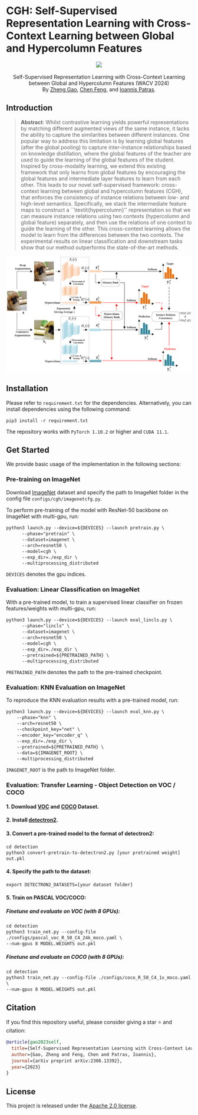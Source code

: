 # CGH: Self-Supervised Representation Learning with Cross-Context Learning between Global and Hypercolumn Features

<p align="center">
    <a href="https://arxiv.org/abs/2308.13392"><img src="https://img.shields.io/badge/arXiv-2308.13392-b31b1b"></a>
</p>
<p align="center">
	Self-Supervised Representation Learning with Cross-Context Learning between Global and Hypercolumn Features (WACV 2024)<br>
  By
  <a href="">Zheng Gao</a>, 
  <a href="">Chen Feng</a>, and 
  <a href="">Ioannis Patras</a>.
</p>

## Introduction

> **Abstract**: Whilst contrastive learning yields powerful representations by matching different augmented views of the same instance, 
it lacks the ability to capture the similarities between different instances. One popular way to address this limitation 
is by learning global features (after the global pooling) to capture inter-instance relationships based on knowledge 
distillation, where the global features of the teacher are used to guide the learning of the global features of the 
student. Inspired by cross-modality learning, we extend this existing framework that only learns from global features 
by encouraging the global features and intermediate layer features to learn from each other. This leads to our novel 
self-supervised framework: cross-context learning between global and hypercolumn features (CGH), that enforces the 
consistency of instance relations between low- and high-level semantics. Specifically, we stack the intermediate 
feature maps to construct a ``\textit{hypercolumn}'' representation so that we can measure instance relations using 
two contexts (hypercolumn and global feature) separately, and then use the relations of one context to guide the 
learning of the other. This cross-context learning allows the model to learn from the differences between the two 
contexts. The experimental results on linear classification and downstream tasks show that our method outperforms the 
state-of-the-art methods.

![framework](docs/hypercolumn-framework.png)


## Installation
Please refer to `requirement.txt` for the dependencies. Alternatively, you can install dependencies using the following command:
```
pip3 install -r requirement.txt
```
The repository works with `PyTorch 1.10.2` or higher and `CUDA 11.1`.

## Get Started

We provide basic usage of the implementation in the following sections:

### Pre-training on ImageNet

Download [ImageNet](https://image-net.org/challenges/LSVRC/2012/) dataset and specify the path to ImageNet folder in the config file `configs/cgh/imagenetcfg.py`.

To perform pre-training of the model with ResNet-50 backbone on ImageNet with multi-gpu, run:
```
python3 launch.py --device=${DEVICES} --launch pretrain.py \
      --phase="pretrain" \
      --dataset=imagenet \
      --arch=resnet50 \
      --model=cgh \
      --exp_dir=./exp_dir \
      --multiprocessing_distributed
```
`DEVICES` denotes the gpu indices.

### Evaluation: Linear Classification on ImageNet
With a pre-trained model, to train a supervised linear classifier on frozen features/weights with multi-gpu, run:
```
python3 launch.py --device=${DEVICES} --launch eval_lincls.py \
      --phase="lincls" \
      --dataset=imagenet \
      --arch=resnet50 \
      --model=cgh \
      --exp_dir=./exp_dir \
      --pretrained=${PRETRAINED_PATH} \
      --multiprocessing_distributed
```
`PRETRAINED_PATH` denotes the path to the pre-trained checkpoint.

### Evaluation: KNN Evaluation on ImageNet
To reproduce the KNN evaluation results with a pre-trained model, run:
```
python3 launch.py --device=${DEVICES} --launch eval_knn.py \
    --phase="knn" \
    --arch=resnet50 \
    --checkpoint_key="net" \
    --encoder_key="encoder_q" \
    --exp_dir=./exp_dir \
    --pretrained=${PRETRAINED_PATH} \
    --data=${IMAGENET_ROOT} \
    --multiprocessing_distributed
```
`IMAGENET_ROOT` is the path to ImageNet folder.

### Evaluation: Transfer Learning - Object Detection on VOC / COCO

#### 1. Download [VOC](http://places.csail.mit.edu/user/index.php) and [COCO](https://cocodataset.org/#download) Dataset.

#### 2. Install [detectron2](https://github.com/facebookresearch/detectron2/blob/main/INSTALL.md).

#### 3. Convert a pre-trained model to the format of detectron2:
```
cd detection
python3 convert-pretrain-to-detectron2.py [your pretrained weight] out.pkl
```

#### 4. Specify the path to the dataset:
```
export DETECTRON2_DATASETS=[your dataset folder]
```

#### 5. Train on PASCAL VOC/COCO:

##### Finetune and evaluate on VOC (with 8 GPUs):
```
cd detection
python3 train_net.py --config-file ./configs/pascal_voc_R_50_C4_24k_moco.yaml \
--num-gpus 8 MODEL.WEIGHTS out.pkl
```

##### Finetune and evaluate on COCO (with 8 GPUs):
```
cd detection
python3 train_net.py --config-file ./configs/coco_R_50_C4_1x_moco.yaml \
--num-gpus 8 MODEL.WEIGHTS out.pkl
```


## Citation

If you find this repository useful, please consider giving a star :star: and citation:

```bibteX
@article{gao2023self,
  title={Self-Supervised Representation Learning with Cross-Context Learning between Global and Hypercolumn Features},
  author={Gao, Zheng and Feng, Chen and Patras, Ioannis},
  journal={arXiv preprint arXiv:2308.13392},
  year={2023}
}
```

## License

This project is released under the [Apache 2.0 license](LICENSE).